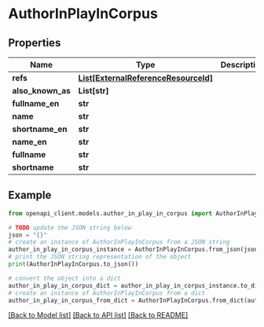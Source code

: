 # AuthorInPlayInCorpus


## Properties

Name | Type | Description | Notes
------------ | ------------- | ------------- | -------------
**refs** | [**List[ExternalReferenceResourceId]**](ExternalReferenceResourceId.md) |  | [optional] 
**also_known_as** | **List[str]** |  | [optional] 
**fullname_en** | **str** |  | [optional] 
**name** | **str** |  | [optional] 
**shortname_en** | **str** |  | [optional] 
**name_en** | **str** |  | [optional] 
**fullname** | **str** |  | [optional] 
**shortname** | **str** |  | [optional] 

## Example

```python
from openapi_client.models.author_in_play_in_corpus import AuthorInPlayInCorpus

# TODO update the JSON string below
json = "{}"
# create an instance of AuthorInPlayInCorpus from a JSON string
author_in_play_in_corpus_instance = AuthorInPlayInCorpus.from_json(json)
# print the JSON string representation of the object
print(AuthorInPlayInCorpus.to_json())

# convert the object into a dict
author_in_play_in_corpus_dict = author_in_play_in_corpus_instance.to_dict()
# create an instance of AuthorInPlayInCorpus from a dict
author_in_play_in_corpus_from_dict = AuthorInPlayInCorpus.from_dict(author_in_play_in_corpus_dict)
```
[[Back to Model list]](../README.md#documentation-for-models) [[Back to API list]](../README.md#documentation-for-api-endpoints) [[Back to README]](../README.md)


